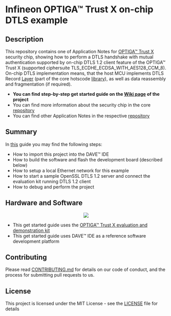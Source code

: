 # Infineon OPTIGA&trade; Trust X on-chip DTLS example

## Description

This repository contains one of Application Notes for [OPTIGA™ Trust X](https://www.infineon.com/cms/en/product/security-smart-card-solutions/optiga-embedded-security-solutions/optiga-trust/optiga-trust-x-sls-32aia/) security chip, showing how to perform a DTLS handshake with mutual authentication supported by on-chip DTLS 1.2 client feature of the OPTIGA™ Trust X (supported ciphersuite TLS_ECDHE_ECDSA_WITH_AES128_CCM_8). On-chip DTLS implementation means, that the host MCU implements DTLS Record [Layer](https://tools.ietf.org/html/rfc6347#section-4.1)  (part of the core hotscode [library](https://github.com/Infineon/optiga-trust-x/tree/master/optiga/dtls)), as well as data reassembly and fragmentation (if required).

* **You can find step-by-step get started guide on the [Wiki page](https://github.com/Infineon/onchipdtls-optiga-trust-x/wiki) of the project**
* You can find more information about the security chip in the core [repository](https://github.com/Infineon/optiga-trust-x)
* You can find other Application Notes in the respective [repository](https://github.com/Infineon/appnotes-optiga-trust-x)

## Summary
In [this](()https://github.com/Infineon/onchipdtls-optiga-trust-x/wiki) guide you may find the following steps:
* How to import this project into the DAVE™ IDE
* How to build the software and flash the development board (described below)
* How to setup a local Ethernet network for this example
* How to start a sample OpenSSL DTLS 1.2 server and connect the evaluation kit running DTLS 1.2 client
* How to debug and perform the project

## Hardware and Software
<p align="center">
  <img src="https://www.infineon.com/export/sites/default/_images/product/evaluation-boards/OPTIGA-trust-x-eval-kit.jpg_123076721.jpg">
</p>

* This get started guide uses the [OPTIGA™ Trust X evaluation and demonstration kit](https://www.infineon.com/cms/en/product/evaluation-boards/optiga-trust-x-eval-kit/)
* This get started guide uses DAVE™ IDE as a reference software development platform

## Contributing
Please read [CONTRIBUTING.md](CONTRIBUTING.md) for details on our code of conduct, and the process for submitting pull requests to us.

## License
This project is licensed under the MIT License - see the [LICENSE](LICENSE) file for details
